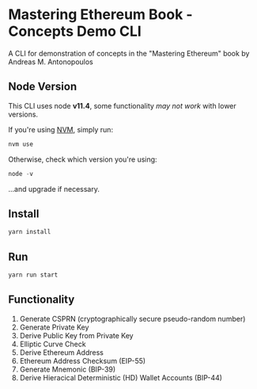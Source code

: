 # Mastering Ethereum Book - Concepts Demo CLI
A CLI for demonstration of concepts in the "Mastering Ethereum" book by Andreas M. Antonopoulos


## Node Version 
This CLI uses node **v11.4**, some functionality _may not work_ with lower versions.

If you're using [NVM](https://github.com/creationix/nvm), simply run:
```javascript
nvm use
```
Otherwise, check which version you're using:
```javascript
node -v
```
...and upgrade if necessary.

## Install
```javascript
yarn install
```

## Run
```javascript
yarn run start
```

## Functionality
1. Generate CSPRN (cryptographically secure pseudo-random number)
1. Generate Private Key
1. Derive Public Key from Private Key
1. Elliptic Curve Check
1. Derive Ethereum Address
1. Ethereum Address Checksum (EIP-55)
1. Generate Mnemonic (BIP-39)
1. Derive Hieracical Deterministic (HD) Wallet Accounts (BIP-44)
